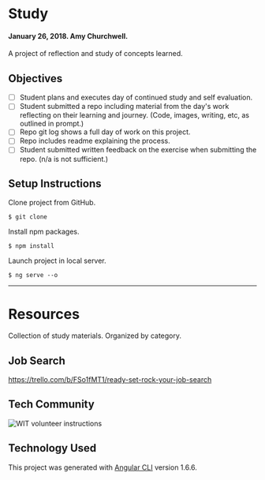 # Study
#### January 26, 2018. Amy Churchwell.

A project of reflection and study of concepts learned.

## Objectives

- [ ] Student plans and executes day of continued study and self evaluation.
- [ ] Student submitted a repo including material from the day's work reflecting on their learning and journey. (Code, images, writing, etc, as outlined in prompt.)
- [ ] Repo git log shows a full day of work on this project.
- [ ] Repo includes readme explaining the process.
- [ ] Student submitted written feedback on the exercise when submitting the repo. (n/a is not sufficient.)

## Setup Instructions

Clone project from GitHub.
```
$ git clone
```

Install npm packages.
```
$ npm install
```

Launch project in local server.
```
$ ng serve --o
```

***

# Resources
Collection of study materials. Organized by category.

## Job Search

https://trello.com/b/FSo1fMT1/ready-set-rock-your-job-search

## Tech Community

![WIT volunteer instructions](/assets/images/WIT_Volunteer.png?raw=true)

## Technology Used

This project was generated with [Angular CLI](https://github.com/angular/angular-cli) version 1.6.6.
